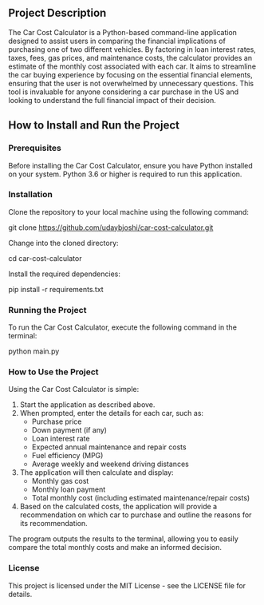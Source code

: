 ## Project Description

The Car Cost Calculator is a Python-based command-line application designed to assist users in comparing the financial implications of purchasing one of two different vehicles. By factoring in loan interest rates, taxes, fees, gas prices, and maintenance costs, the calculator provides an estimate of the monthly cost associated with each car. It aims to streamline the car buying experience by focusing on the essential financial elements, ensuring that the user is not overwhelmed by unnecessary questions. This tool is invaluable for anyone considering a car purchase in the US and looking to understand the full financial impact of their decision.

## How to Install and Run the Project

### Prerequisites

Before installing the Car Cost Calculator, ensure you have Python installed on your system. Python 3.6 or higher is required to run this application.

### Installation

Clone the repository to your local machine using the following command:

git clone https://github.com/udaybjoshi/car-cost-calculator.git

Change into the cloned directory:

cd car-cost-calculator

Install the required dependencies:

pip install -r requirements.txt

### Running the Project

To run the Car Cost Calculator, execute the following command in the terminal:

python main.py

### How to Use the Project

Using the Car Cost Calculator is simple:

1. Start the application as described above.
2. When prompted, enter the details for each car, such as:
    - Purchase price
    - Down payment (if any)
    - Loan interest rate
    - Expected annual maintenance and repair costs
    - Fuel efficiency (MPG)
    - Average weekly and weekend driving distances
3. The application will then calculate and display:
    - Monthly gas cost
    - Monthly loan payment
    - Total monthly cost (including estimated maintenance/repair costs)
4. Based on the calculated costs, the application will provide a recommendation on which car to purchase and outline the reasons for its recommendation.

The program outputs the results to the terminal, allowing you to easily compare the total monthly costs and make an informed decision.

### License

This project is licensed under the MIT License - see the LICENSE file for details.

